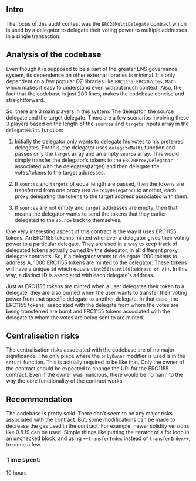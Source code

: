 ## Intro

The focus of this audit contest was the `ERC20MultiDelegate` contract which is used by a delegator to delegate their voting power to multiple addresses in a single transaction. 

## Analysis of the codebase

Even though it is supposed to be a part of the greater ENS governance system, its dependence on other external libraries is minimal. It's only dependent on a few popular OZ libraries like `ERC1155`, `ERC20Votes`, `Math` which makes it easy to understand even without much context. Also, the fact that the codebase is just 200 lines, makes the codebase concise and straightforward.

So, there are 3 main players in this system. The delegator, the source delegate and the target delegate. There are a few scenarios involving these 3 players based on the length of the `sources` and `targets` inputs array in the `delegateMulti` function: 

1. Initially the delegator only wants to delegate his votes to his preferred delegates. For this, the delegator uses `delegateMulti` function and passes only the `target` array and an empty `source` array. This would simply transfer the delegator’s tokens to the `ERC20ProxyDelegator`  associated with the delegates(target) and then delegate the votes/tokens to the target addresses.

2. If `sources` and `targets` of equal length are passed, then the tokens are transferred from one proxy (`ERC20ProxyDelegator`) to another, each proxy delegating the tokens to the target address associated with them.

3. If `sources` are not empty and `target` addresses are empty, then that means the delegator wants to send the tokens that they earlier delegated to the `source` back to themselves.

One very interesting aspect of this contract is the way it uses ERC1155 tokens. An ERC1155 token is minted whenever a delegator gives their voting power to a particular delegate. They are used in a way to keep track of delegated tokens actually owned by the delegator, in all different proxy delegate contracts. So, if a delegator wants to delegate 1000 tokens to address A, 1000 ERC1155 tokens are minted to the delegator. These tokens will have a unique `id` which equals `uint256(uint160(address of A))`. In this way, a distinct ID is associated with each delegate's address.

Just as ERC1155 tokens are minted when a user delegates their token to a delegate, they are also burned when the user wants to transfer their voting power from that specific delegate to another delegate. In that case, the ERC1155 tokens, associated with the delegate from whom the votes are being transferred are burnt and ERC1155 tokens associated with the delegate to whom the votes are being sent to are minted.

## Centralisation risks

The centralisation risks associated with the codebase are of no major significance. The only place where the `onlyOwner` modifier is used is in the `setUri` function. This is actually required to be like that. Only the owner of the contract should be expected to change the URI for the ERC1155 contract. Even if the owner was malicious, there would be no harm to the way the core functionality of the contract works.

## Recommendation

The codebase is pretty solid. There don't seem to be any major risks associated with the contract. But, some modifications can be made to decrease the gas used in the contract. For example, newer solidity versions like 0.8.19 can be used. Simple things like putting the iterator of a for loop in an unchecked block, and using `++transferIndex` instead of `transferIndex++`, to name a few.

### Time spent:
10 hours